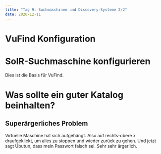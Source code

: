 ```yaml
---
title: "Tag 9: Suchmaschinen und Discovery-Systeme 2/2"
date: 2020-12-11
---
```


# VuFind Konfiguration

# SolR-Suchmaschine konfigurieren
Dies ist die Basis für VuFind. 

# Was sollte ein guter Katalog beinhalten?

## Superärgerliches Problem
Virtuelle Maschine hat sich aufgehängt. Also auf rechts-obere x draufgeklickt, um alles zu stoppen und wieder zurück zu gehen. 
Und jetzt sagt Ubutun, dass mein Passwort falsch sei. Sehr sehr ärgerlich. 
